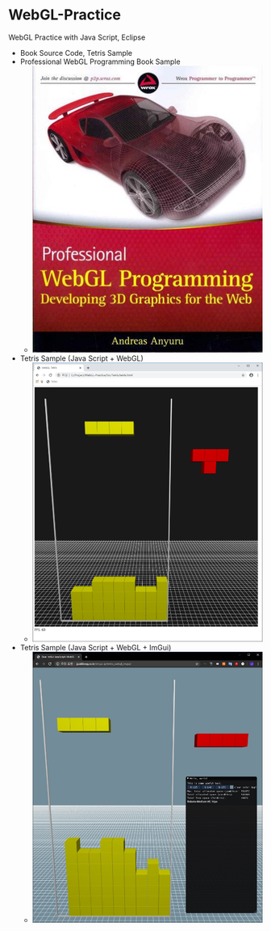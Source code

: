 # WebGL-Practice
WebGL Practice with Java Script, Eclipse
 - Book Source Code, Tetris Sample
- Professional WebGL Programming Book Sample
  - ![](https://github.com/jjuiddong/WebGL-Practice/blob/master/Doc/webglbook2.jpg?raw=true)
- Tetris Sample (Java Script + WebGL)
  - ![](https://github.com/jjuiddong/WebGL-Practice/blob/master/Doc/tetris.jpg?raw=true)
- Tetris Sample (Java Script + WebGL + ImGui)
  - ![](https://github.com/jjuiddong/WebGL-Practice/blob/master/Doc/tetris_js_webgl_imgui.jpg?raw=true)

